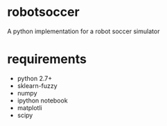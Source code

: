 robotsoccer
===========

A python implementation for a robot soccer simulator

requirements
============

- python 2.7+
- sklearn-fuzzy
- numpy
- ipython notebook
- matplotli
- scipy
